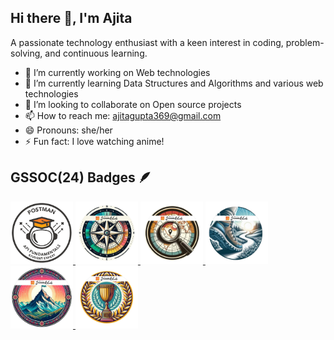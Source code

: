 ## Hi there 👋, I'm Ajita

A passionate technology enthusiast with a keen interest in coding, problem-solving, and continuous learning.


- 🔭 I’m currently working on Web technologies
- 🌱 I’m currently learning Data Structures and Algorithms and various web technologies
- 👯 I’m looking to collaborate on Open source projects
- 📫 How to reach me: ajitagupta369@gmail.com
- 😄 Pronouns: she/her
- ⚡ Fun fact: I love watching anime!

## GSSOC(24) Badges 🪶
<div style='display:flex; align-items:center; gap: 10px;' ><a href="https://gssoc.girlscript.tech/leaderboard">
<img src="https://raw.githubusercontent.com/girlscript/gssoc-website-new/main/public/badges/postman.png" width="100px" height="100px" />
  <img src="https://github.com/girlscript/gssoc-website-new/blob/main/public/badges/1.png" width="100px" height="100px" />
  <img src="https://github.com/girlscript/gssoc-website-new/blob/main/public/badges/2.png" width="100px" height="100px" />
  <img src="https://github.com/girlscript/gssoc-website-new/blob/main/public/badges/3.png" width="100px" height="100px" />
  <img src="https://github.com/girlscript/gssoc-website-new/blob/main/public/badges/4.png" width="100px" height="100px" />
  <img src="https://github.com/girlscript/gssoc-website-new/blob/main/public/badges/5.png" width="100px" height="100px" />
 </a>
</div>



